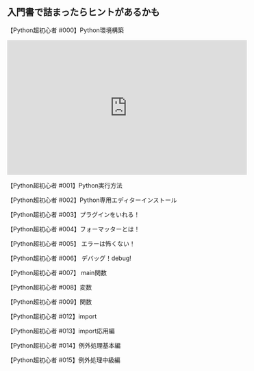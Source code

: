 ## 入門書で詰まったらヒントがあるかも

【Python超初心者 #000】Python環境構築
<iframe width="560" height="315" src="https://www.youtube.com/embed/LcjyCp5LokE?si=BJ3lC1lrwOPWAnV3" title="YouTube video player" frameborder="0" allow="accelerometer; autoplay; clipboard-write; encrypted-media; gyroscope; picture-in-picture; web-share" allowfullscreen></iframe>

【Python超初心者 #001】Python実行方法

【Python超初心者 #002】Python専用エディターインストール

【Python超初心者 #003】プラグインをいれる！

【Python超初心者 #004】フォーマッターとは！

【Python超初心者 #005】 エラーは怖くない！

【Python超初心者 #006】 デバッグ！debug!

【Python超初心者 #007】 main関数

【Python超初心者 #008】変数

【Python超初心者 #009】関数

【Python超初心者 #012】import

【Python超初心者 #013】import応用編

【Python超初心者 #014】例外処理基本編

【Python超初心者 #015】例外処理中級編
